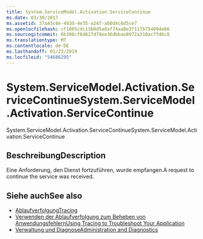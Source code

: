 ```yaml
---
title: System.ServiceModel.Activation.ServiceContinue
ms.date: 03/30/2017
ms.assetid: 37a43c8e-493d-4e35-a24f-ab0d4c6d5ce7
ms.openlocfilehash: cf1605cdc13b8d5a8af74aa8e37117b754094e66
ms.sourcegitcommit: 6b308cf6d627d78ee36dbbae8972a310ac7fd6c8
ms.translationtype: MT
ms.contentlocale: de-DE
ms.lasthandoff: 01/23/2019
ms.locfileid: "54686295"
---
```

# <a name="systemservicemodelactivationservicecontinue"></a><span data-ttu-id="bdd2a-102">System.ServiceModel.Activation.ServiceContinue</span><span class="sxs-lookup"><span data-stu-id="bdd2a-102">System.ServiceModel.Activation.ServiceContinue</span></span>
<span data-ttu-id="bdd2a-103">System.ServiceModel.Activation.ServiceContinue</span><span class="sxs-lookup"><span data-stu-id="bdd2a-103">System.ServiceModel.Activation.ServiceContinue</span></span>  
  
## <a name="description"></a><span data-ttu-id="bdd2a-104">Beschreibung</span><span class="sxs-lookup"><span data-stu-id="bdd2a-104">Description</span></span>  
 <span data-ttu-id="bdd2a-105">Eine Anforderung, den Dienst fortzuführen, wurde empfangen.</span><span class="sxs-lookup"><span data-stu-id="bdd2a-105">A request to continue the service was received.</span></span>  
  
## <a name="see-also"></a><span data-ttu-id="bdd2a-106">Siehe auch</span><span class="sxs-lookup"><span data-stu-id="bdd2a-106">See also</span></span>
- [<span data-ttu-id="bdd2a-107">Ablaufverfolgung</span><span class="sxs-lookup"><span data-stu-id="bdd2a-107">Tracing</span></span>](../../../../../docs/framework/wcf/diagnostics/tracing/index.md)
- [<span data-ttu-id="bdd2a-108">Verwenden der Ablaufverfolgung zum Beheben von Anwendungsfehlern</span><span class="sxs-lookup"><span data-stu-id="bdd2a-108">Using Tracing to Troubleshoot Your Application</span></span>](../../../../../docs/framework/wcf/diagnostics/tracing/using-tracing-to-troubleshoot-your-application.md)
- [<span data-ttu-id="bdd2a-109">Verwaltung und Diagnose</span><span class="sxs-lookup"><span data-stu-id="bdd2a-109">Administration and Diagnostics</span></span>](../../../../../docs/framework/wcf/diagnostics/index.md)
